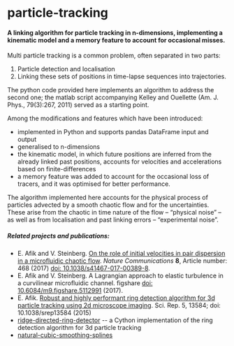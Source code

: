 particle-tracking
=================
#### A linking algorithm for particle tracking in n-dimensions, implementing a kinematic model and a memory feature to account for occasional misses.
 
Multi particle tracking is a common problem, often separated in two parts:

1. Particle detection and localisation
2. Linking these sets of positions in time-lapse sequences into trajectories.

The python code provided here implements an algorithm to address the second one; the matlab script accompanying Kelley and Ouellette (Am. J. Phys., 79(3):267, 2011) served as a starting point. 

Among the modifications and features which have been introduced:
+ implemented in Python and supports pandas DataFrame input and output
+ generalised to n-dimensions
+ the kinematic model, in which future positions are inferred from the already linked past positions, accounts for velocities and accelerations based on finite-differences
+ a memory feature was added to account for the occasional loss of tracers, and it was optimised for better performance. 

The algorithm implemented here accounts for the physical process of particles advected by a smooth chaotic flow and for the uncertainties. These arise from the chaotic in time nature of the flow – “physical noise” – as well as from localisation and past linking errors – “experimental noise”.

##### Related projects and publications:
+ E. Afik and V. Steinberg. [On the role of initial velocities in pair dispersion in a microfluidic chaotic flow](https://www.nature.com/articles/s41467-017-00389-8). _Nature Communications_ __8__, Article number: 468 (2017) [doi: 10.1038/s41467-017-00389-8](http://dx.doi.org/10.1038/s41467-017-00389-8).
+ E. Afik and V. Steinberg. A Lagrangian approach to elastic turbulence in a curvilinear microfluidic channel. figshare [doi: 10.6084/m9.figshare.5112991](http://dx.doi.org/10.6084/m9.figshare.5112991) (2017).
+ E. Afik. [Robust and highly performant ring detection algorithm for 3d particle tracking using 2d microscope imaging](http://www.nature.com/articles/srep13584). Sci. Rep. 5, 13584; doi: 10.1038/srep13584 (2015)
+ [ridge-directed-ring-detector](https://github.com/eldad-a/ridge-directed-ring-detector) -- a Cython implementation of the ring detection algorithm for 3d particle tracking
+ [natural-cubic-smoothing-splines](https://github.com/eldad-a/natural-cubic-smoothing-splines)
